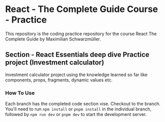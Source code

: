 # React - The Complete Guide Course - Practice

This repository is the coding practice repository for the course React The Complete Guide by Maximilian Schwarzmüller.

## Section - React Essentials deep dive Practice project (Investment calculator)

Investment calculator project using the knowledge learned so far like components, props, fragments, dynamic values etc.

### How To Use

Each branch has the completed code section vise. Checkout to the branch.
You'll need to run `npm install` or `pnpm install` in the individual branch, followed by `npm run dev` or `pnpm dev` to start the development server.
